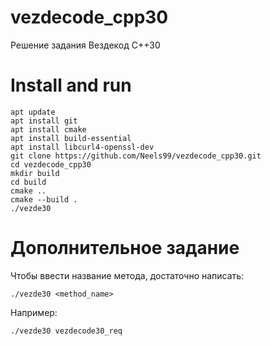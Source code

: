 # vezdecode_cpp30
Решение задания Вездекод C++30
# Install and run

```
apt update
apt install git
apt install cmake
apt install build-essential
apt install libcurl4-openssl-dev
git clone https://github.com/Neels99/vezdecode_cpp30.git
cd vezdecode_cpp30
mkdir build
cd build
cmake ..
cmake --build .
./vezde30

```

# Дополнительное задание
Чтобы ввести название метода, достаточно написать:
```
./vezde30 <method_name>
```
Например:
```
./vezde30 vezdecode30_req
```
